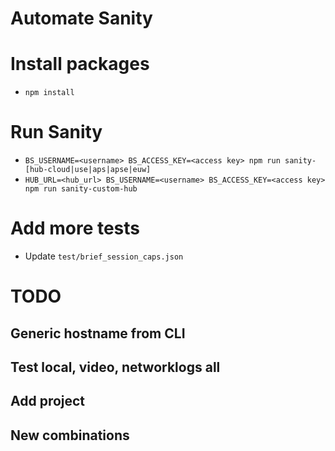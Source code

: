 # Automate Sanity

# Install packages
- `npm install`

# Run Sanity
- `BS_USERNAME=<username> BS_ACCESS_KEY=<access key> npm run sanity-[hub-cloud|use|aps|apse|euw]`
- `HUB_URL=<hub_url> BS_USERNAME=<username> BS_ACCESS_KEY=<access key> npm run sanity-custom-hub`

# Add more tests
- Update `test/brief_session_caps.json`

# TODO
## Generic hostname from CLI
## Test local, video, networklogs all
## Add project
## New combinations
